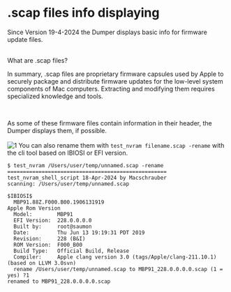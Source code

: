 # .scap files info displaying

Since Version 19-4-2024 the Dumper displays basic info for firmware update files.

<br>
What are .scap files?   

In summary, .scap files are proprietary firmware capsules used by Apple to securely package and distribute firmware updates for the low-level system components of Mac computers. Extracting and modifying them requires specialized knowledge and tools.

<br>


As some of these firmware files contain information in their header, the Dumper displays them, if possible.  
<br>
![1](https://raw.githubusercontent.com/Macschrauber/Macschrauber-s-Rom-Dump/main/assets/img_Dumper/scap%20files%20readout.png)
You can also rename them with `test_nvram filename.scap -rename` with the cli tool based on IBIOSI or EFI version.

```
$ test_nvram /Users/user/temp/unnamed.scap -rename
===================================================
test_nvram_shell_script 18-Apr-2024 by Macschrauber
scanning: /Users/user/temp/unnamed.scap

$IBIOSI$
  MBP91.88Z.F000.B00.1906131919
Apple Rom Version
  Model:        MBP91
  EFI Version:  228.0.0.0.0
  Built by:     root@saumon
  Date:         Thu Jun 13 19:19:31 PDT 2019
  Revision:     228 (B&I)
  ROM Version:  F000_B00
  Build Type:   Official Build, Release
  Compiler:     Apple clang version 3.0 (tags/Apple/clang-211.10.1) (based on LLVM 3.0svn)
  rename /Users/user/temp/unnamed.scap to MBP91_228.0.0.0.0.scap (1 = yes) ?1
renamed to MBP91_228.0.0.0.0.scap
```
